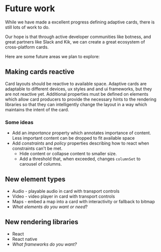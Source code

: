# Future work
While we have made a excellent progress defining adaptive cards, there is still lots of work to do. 

Our hope is that through active developer communities like botness, and great partners like Slack and Kik, we can create a great ecosystem of cross-platform cards.

Here are some future areas we plan to explore:

## Making cards reactive
Card layouts should be reactive to available space. Adaptive cards are adaptable to different devices, ux styles and and ui frameworks, but they are not reactive yet. Additional properties must be defined on elements which allow card producers to provide the necessary hints to the rendering libraries so that they can intelligently change the layout in a way which maintains the intent of the card.

### Some ideas 
* Add an *importance* property which annotates importance of content. Less important content can be dropped to fit available space
* Add *constraints* and *policy* properties describing how to react when constraints can't be met. 
  * Hide content or collapse content to smaller size.
  * Add a threshold that, when exceeded, changes `columnSet` to carousel of columns.

## New element types
* Audio - playable audio in card with transport controls
* Video - video player in card with transport controls 
* Maps - embed a map into a card with interactivity or fallback to bitmap
* *What elements do you want or need*?

## New rendering libraries
* React 
* React native
* *What frameworks do you want?*
